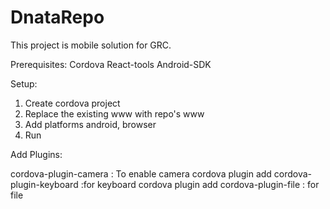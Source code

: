 # DnataRepo
This project is mobile solution for GRC.

Prerequisites:
Cordova
React-tools
Android-SDK

Setup:

1. Create cordova project
2. Replace the existing www with repo's www
3. Add platforms android, browser
4. Run

Add Plugins:

cordova-plugin-camera : To enable camera
cordova plugin add cordova-plugin-keyboard :for keyboard
cordova plugin add cordova-plugin-file : for file
